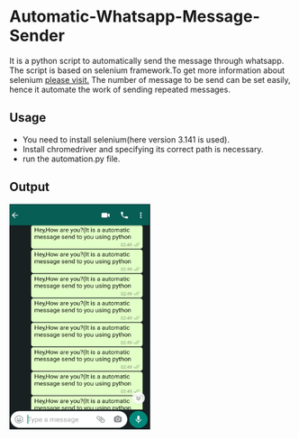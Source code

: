 # Automatic-Whatsapp-Message-Sender
It is a python script to automatically send the message through whatsapp.
The script is based on selenium framework.To get more information about selenium [please visit.](https://selenium-python.readthedocs.io/)
The number of message to be send can be set easily, hence it automate the work of sending repeated messages.


## Usage
* You need to install selenium(here version 3.141 is used).
* Install chromedriver and specifying its correct path is necessary.
* run the automation.py file.

## Output

<img height=400 width=250 src="https://github.com/nehasm/Automatic-Whatsapp-Message-Sender/blob/master/output.PNG">
